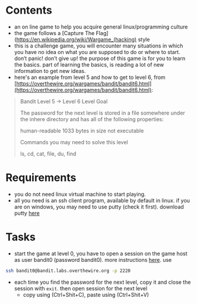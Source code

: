 # Contents
 - an on line game to help you acquire general linux/programming culture
 - the game follows a [Capture The Flag](https://en.wikipedia.org/wiki/Wargame_(hacking) style
 - this is a challenge game, you will encounter many situations in which you have no idea on what you are supposed to do or where to start. don’t panic! don’t give up! the purpose of this game is for you to learn the basics. part of learning the basics, is reading a lot of new information to get new ideas.
 - here's an example from level 5 and how to get to level 6, from [https://overthewire.org/wargames/bandit/bandit6.html](https://overthewire.org/wargames/bandit/bandit6.html):

> Bandit Level 5 → Level 6
> Level Goal
>
> The password for the next level is stored in a file somewhere under the inhere directory and has all of the following properties:
>
>    human-readable
>    1033 bytes in size
>    not executable
>
> Commands you may need to solve this level
> 
> ls, cd, cat, file, du, find

 
# Requirements
 - you do not need linux virtual machine to start playing.
 - all you need is an ssh client program, available by default in linux. if you are on windows, you may need to use putty (check it first). download putty [here](https://www.microsoft.com/en-us/p/putty-unofficial/9n8pdn6ks0f8#activetab=pivot:overviewtab)

# Tasks
 - start the game at level 0, you have to open a session on the game host as user bandit0 (password bandit0). more instructions [here](https://overthewire.org/wargames/bandit/bandit0.html). use
```bash
ssh bandit0@bandit.labs.overthewire.org -p 2220
```
 - each time you find the password for the next level, copy it and close the session with `exit`. then open session for the next level
    - copy using (Ctrl+Shit+C), paste using (Ctrl+Shit+V)